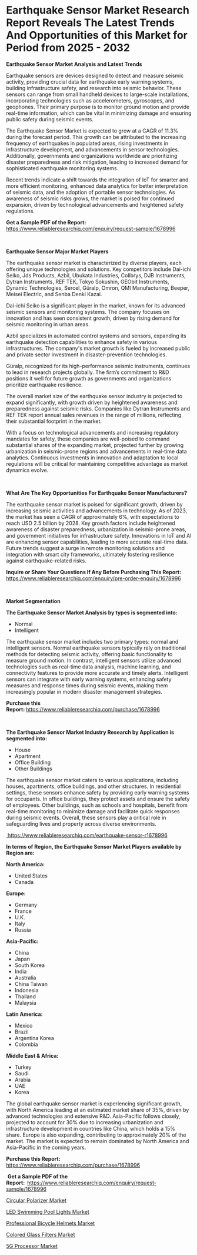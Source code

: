 <p><h1>Earthquake Sensor Market Research Report Reveals The Latest Trends And Opportunities of this Market for Period from 2025 - 2032</h1></p><p><strong>Earthquake Sensor Market Analysis and Latest Trends</strong></p>
<p><p>Earthquake sensors are devices designed to detect and measure seismic activity, providing crucial data for earthquake early warning systems, building infrastructure safety, and research into seismic behavior. These sensors can range from small handheld devices to large-scale installations, incorporating technologies such as accelerometers, gyroscopes, and geophones. Their primary purpose is to monitor ground motion and provide real-time information, which can be vital in minimizing damage and ensuring public safety during seismic events.</p><p>The Earthquake Sensor Market is expected to grow at a CAGR of 11.3% during the forecast period. This growth can be attributed to the increasing frequency of earthquakes in populated areas, rising investments in infrastructure development, and advancements in sensor technologies. Additionally, governments and organizations worldwide are prioritizing disaster preparedness and risk mitigation, leading to increased demand for sophisticated earthquake monitoring systems. </p><p>Recent trends indicate a shift towards the integration of IoT for smarter and more efficient monitoring, enhanced data analytics for better interpretation of seismic data, and the adoption of portable sensor technologies. As awareness of seismic risks grows, the market is poised for continued expansion, driven by technological advancements and heightened safety regulations.</p></p>
<p><strong>Get a Sample PDF of the Report:&nbsp;</strong> <a href="https://www.reliableresearchiq.com/enquiry/request-sample/1678996?utm_campaign=1141&utm_medium=2&utm_source=Github&utm_content=ia&utm_term=06042025&utm_id=earthquake-sensor">https://www.reliableresearchiq.com/enquiry/request-sample/1678996</a></p>
<p>&nbsp;</p>
<p><strong>Earthquake Sensor Major Market Players</strong></p>
<p><p>The earthquake sensor market is characterized by diverse players, each offering unique technologies and solutions. Key competitors include Dai-ichi Seiko, Jds Products, Azbil, Ubukata Industries, Colibrys, DJB Instruments, Dytran Instruments, REF TEK, Tokyo Sokushin, GEObit Instruments, Dynamic Technologies, Sercel, Güralp, Omron, QMI Manufacturing, Beeper, Meisei Electric, and Senba Denki Kazai.</p><p>Dai-ichi Seiko is a significant player in the market, known for its advanced seismic sensors and monitoring systems. The company focuses on innovation and has seen consistent growth, driven by rising demand for seismic monitoring in urban areas.</p><p>Azbil specializes in automated control systems and sensors, expanding its earthquake detection capabilities to enhance safety in various infrastructures. The company's market growth is fueled by increased public and private sector investment in disaster-prevention technologies.</p><p>Güralp, recognized for its high-performance seismic instruments, continues to lead in research projects globally. The firm’s commitment to R&D positions it well for future growth as governments and organizations prioritize earthquake resilience.</p><p>The overall market size of the earthquake sensor industry is projected to expand significantly, with growth driven by heightened awareness and preparedness against seismic risks. Companies like Dytran Instruments and REF TEK report annual sales revenues in the range of millions, reflecting their substantial footprint in the market.</p><p>With a focus on technological advancements and increasing regulatory mandates for safety, these companies are well-poised to command substantial shares of the expanding market, projected further by growing urbanization in seismic-prone regions and advancements in real-time data analytics. Continuous investments in innovation and adaptation to local regulations will be critical for maintaining competitive advantage as market dynamics evolve.</p></p>
<p>&nbsp;</p>
<p><strong>What Are The Key Opportunities For Earthquake Sensor Manufacturers?</strong></p>
<p><p>The earthquake sensor market is poised for significant growth, driven by increasing seismic activities and advancements in technology. As of 2023, the market has seen a CAGR of approximately 6%, with expectations to reach USD 2.5 billion by 2028. Key growth factors include heightened awareness of disaster preparedness, urbanization in seismic-prone areas, and government initiatives for infrastructure safety. Innovations in IoT and AI are enhancing sensor capabilities, leading to more accurate real-time data. Future trends suggest a surge in remote monitoring solutions and integration with smart city frameworks, ultimately fostering resilience against earthquake-related risks.</p></p>
<p><strong>Inquire or Share Your Questions If Any Before Purchasing This Report:</strong> <a href="https://www.reliableresearchiq.com/enquiry/pre-order-enquiry/1678996?utm_campaign=1141&utm_medium=2&utm_source=Github&utm_content=ia&utm_term=06042025&utm_id=earthquake-sensor">https://www.reliableresearchiq.com/enquiry/pre-order-enquiry/1678996</a></p>
<p>&nbsp;</p>
<p><strong>Market Segmentation</strong></p>
<p><strong>The Earthquake Sensor Market Analysis by types is segmented into:</strong></p>
<p><ul><li>Normal</li><li>Intelligent</li></ul></p>
<p><p>The earthquake sensor market includes two primary types: normal and intelligent sensors. Normal earthquake sensors typically rely on traditional methods for detecting seismic activity, offering basic functionality to measure ground motion. In contrast, intelligent sensors utilize advanced technologies such as real-time data analysis, machine learning, and connectivity features to provide more accurate and timely alerts. Intelligent sensors can integrate with early warning systems, enhancing safety measures and response times during seismic events, making them increasingly popular in modern disaster management strategies.</p></p>
<p><strong>Purchase this Report:&nbsp;</strong><a href="https://www.reliableresearchiq.com/purchase/1678996?utm_campaign=1141&utm_medium=2&utm_source=Github&utm_content=ia&utm_term=06042025&utm_id=earthquake-sensor">https://www.reliableresearchiq.com/purchase/1678996</a></p>
<p>&nbsp;</p>
<p><strong>The Earthquake Sensor Market Industry Research by Application is segmented into:</strong></p>
<p><ul><li>House</li><li>Apartment</li><li>Office Building</li><li>Other Buildings</li></ul></p>
<p><p>The earthquake sensor market caters to various applications, including houses, apartments, office buildings, and other structures. In residential settings, these sensors enhance safety by providing early warning systems for occupants. In office buildings, they protect assets and ensure the safety of employees. Other buildings, such as schools and hospitals, benefit from real-time monitoring to minimize damage and facilitate quick responses during seismic events. Overall, these sensors play a critical role in safeguarding lives and property across diverse environments.</p></p>
<p><a href="https://www.reliableresearchiq.com/earthquake-sensor-r1678996?utm_campaign=1141&utm_medium=2&utm_source=Github&utm_content=ia&utm_term=06042025&utm_id=earthquake-sensor">&nbsp;https://www.reliableresearchiq.com/earthquake-sensor-r1678996</a></p>
<p><strong>In terms of Region, the Earthquake Sensor Market Players available by Region are:</strong></p>
<p>
    <p> <strong> North America: </strong>
        <ul>
            <li>United States</li>
            <li>Canada</li>
        </ul>
        </p> 
    <p> <strong> Europe: </strong>
        <ul>
            <li>Germany</li>
            <li>France</li>
            <li>U.K.</li>
            <li>Italy</li>
            <li>Russia</li>
        </ul>
        </p> 
    <p> <strong> Asia-Pacific: </strong>
        <ul>
            <li>China</li>
            <li>Japan</li>
            <li>South Korea</li>
            <li>India</li>
            <li>Australia</li>
            <li>China Taiwan</li>
            <li>Indonesia</li>
            <li>Thailand</li>
            <li>Malaysia</li>
        </ul>
        </p> 
    <p> <strong> Latin America: </strong>
        <ul>
            <li>Mexico</li>
            <li>Brazil</li>
            <li>Argentina Korea</li>
            <li>Colombia</li>
        </ul>
        </p> 
    <p> <strong> Middle East & Africa: </strong>
        <ul>
            <li>Turkey</li>
            <li>Saudi</li>
            <li>Arabia</li>
            <li>UAE</li>
            <li>Korea</li>
        </ul>
    </p>
    </p>
<p><p>The global earthquake sensor market is experiencing significant growth, with North America leading at an estimated market share of 35%, driven by advanced technologies and extensive R&D. Asia-Pacific follows closely, projected to account for 30% due to increasing urbanization and infrastructure development in countries like China, which holds a 15% share. Europe is also expanding, contributing to approximately 20% of the market. The market is expected to remain dominated by North America and Asia-Pacific in the coming years.</p></p>
<p><strong>Purchase this Report: </strong><a href="https://www.reliableresearchiq.com/purchase/1678996?utm_campaign=1141&utm_medium=2&utm_source=Github&utm_content=ia&utm_term=06042025&utm_id=earthquake-sensor">https://www.reliableresearchiq.com/purchase/1678996</a></p>
<p>&nbsp;<strong>Get a Sample PDF of the Report:&nbsp;&nbsp;</strong><a href="https://www.reliableresearchiq.com/enquiry/request-sample/1678996?utm_campaign=1141&utm_medium=2&utm_source=Github&utm_content=ia&utm_term=06042025&utm_id=earthquake-sensor">https://www.reliableresearchiq.com/enquiry/request-sample/1678996</a></p>
<p><strong></strong></p>
<p><p><a href="https://github.com/marrahcerpas05/Market-Research-Report-List-1/blob/main/circular-polarizer-market.md?utm_campaign=1141&utm_medium=2&utm_source=Github&utm_content=ia&utm_term=06042025&utm_id=earthquake-sensor">Circular Polarizer Market</a></p><p><a href="https://github.com/dahcheeviola/Market-Research-Report-List-1/blob/main/led-swimming-pool-lights-market.md?utm_campaign=1141&utm_medium=2&utm_source=Github&utm_content=ia&utm_term=06042025&utm_id=earthquake-sensor">LED Swimming Pool Lights Market</a></p><p><a href="https://github.com/budenhanelfc/Market-Research-Report-List-1/blob/main/professional-bicycle-helmets-market.md?utm_campaign=1141&utm_medium=2&utm_source=Github&utm_content=ia&utm_term=06042025&utm_id=earthquake-sensor">Professional Bicycle Helmets Market</a></p><p><a href="https://github.com/dichkotuanny/Market-Research-Report-List-1/blob/main/colored-glass-filters-market.md?utm_campaign=1141&utm_medium=2&utm_source=Github&utm_content=ia&utm_term=06042025&utm_id=earthquake-sensor">Colored Glass Filters Market</a></p><p><a href="https://github.com/cagleplittrw/Market-Research-Report-List-1/blob/main/5g-processor-market.md?utm_campaign=1141&utm_medium=2&utm_source=Github&utm_content=ia&utm_term=06042025&utm_id=earthquake-sensor">5G Processor Market</a></p></p>